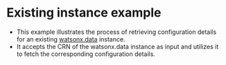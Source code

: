 # Existing instance example

- This example illustrates the process of retrieving configuration details for an existing [watsonx.data](https://github.com/terraform-ibm-modules/terraform-ibm-watsonx-data) instance.
- It accepts the CRN of the watsonx.data instance as input and utilizes it to fetch the corresponding configuration details.
